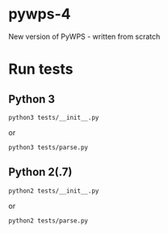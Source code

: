 pywps-4
=======

New version of PyWPS - written from scratch

Run tests
=========

Python 3
--------
    python3 tests/__init__.py

or

    python3 tests/parse.py
    
Python 2(.7)
------------
    python2 tests/__init__.py

or

    python2 tests/parse.py
